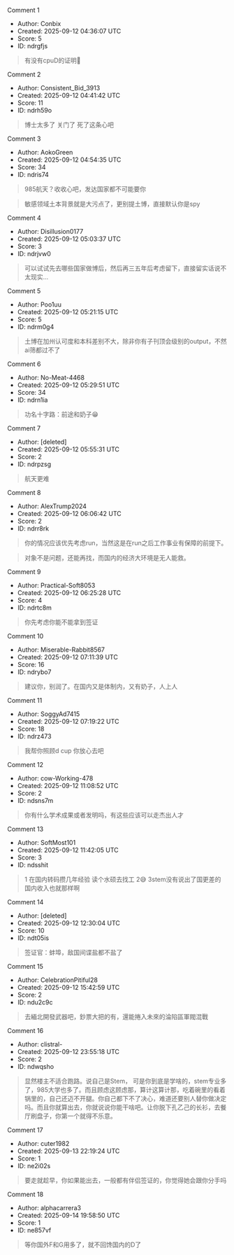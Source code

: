 Comment 1

- Author: Conbix
- Created: 2025-09-12 04:36:07 UTC
- Score: 5
- ID: ndrgfjs

> 有没有cpuD的证明🌚

Comment 2

- Author: Consistent_Bid_3913
- Created: 2025-09-12 04:41:42 UTC
- Score: 11
- ID: ndrh59o

> 博士太多了 关门了 死了这条心吧

Comment 3

- Author: AokoGreen
- Created: 2025-09-12 04:54:35 UTC
- Score: 34
- ID: ndris74

> 985航天？收收心吧，发达国家都不可能要你

> 敏感领域土本背景就是大污点了，更别提土博，直接默认你是spy

Comment 4

- Author: Disillusion0177
- Created: 2025-09-12 05:03:37 UTC
- Score: 3
- ID: ndrjvw0

> 可以试试先去哪些国家做博后，然后再三五年后考虑留下，直接留实话说不太现实...

Comment 5

- Author: Poo1uu
- Created: 2025-09-12 05:21:15 UTC
- Score: 5
- ID: ndrm0g4

> 土博在加州认可度和本科差别不大，除非你有子刊顶会级别的output，不然ai筛都过不了

Comment 6

- Author: No-Meat-4468
- Created: 2025-09-12 05:29:51 UTC
- Score: 34
- ID: ndrn1ia

> 功名十字路：前途和奶子😁

Comment 7

- Author: [deleted]
- Created: 2025-09-12 05:55:31 UTC
- Score: 2
- ID: ndrpzsg

> 航天更难

Comment 8

- Author: AlexTrump2024
- Created: 2025-09-12 06:06:42 UTC
- Score: 2
- ID: ndrr8rk

> 你的情况应该优先考虑run，当然这是在run之后工作事业有保障的前提下。

> 对象不是问题，还能再找，而国内的经济大环境是无人能救。

Comment 9

- Author: Practical-Soft8053
- Created: 2025-09-12 06:25:28 UTC
- Score: 4
- ID: ndrtc8m

> 你先考虑你能不能拿到签证

Comment 10

- Author: Miserable-Rabbit8567
- Created: 2025-09-12 07:11:39 UTC
- Score: 16
- ID: ndrybo7

> 建议你，别润了。在国内又是体制内，又有奶子，人上人

Comment 11

- Author: SoggyAd7415
- Created: 2025-09-12 07:19:22 UTC
- Score: 18
- ID: ndrz473

> 我帮你照顾d cup 你放心去吧

Comment 12

- Author: cow-Working-478
- Created: 2025-09-12 11:08:52 UTC
- Score: 2
- ID: ndsns7m

> 你有什么学术成果或者发明吗，有这些应该可以走杰出人才

Comment 13

- Author: SoftMost101
- Created: 2025-09-12 11:42:05 UTC
- Score: 3
- ID: ndsshit

> 1 在国内转码攒几年经验 读个水硕去找工
> 2😅
> 3stem没有说出了国更差的 国内收入也就那样啊

Comment 14

- Author: [deleted]
- Created: 2025-09-12 12:30:04 UTC
- Score: 10
- ID: ndt05is

> 签证官：蚌埠，敌国间谍盐都不盐了

Comment 15

- Author: CelebrationPitiful28
- Created: 2025-09-12 15:42:59 UTC
- Score: 2
- ID: ndu2c9c

> 去緬北開發武器吧，鈔票大把的有，還能捲入未來的淪陷區軍閥混戰

Comment 16

- Author: clistral-
- Created: 2025-09-12 23:55:18 UTC
- Score: 2
- ID: ndwqsho

> 显然楼主不适合跑路。说自己是Stem， 可是你到底是学啥的，stem专业多了，985大学也多了。而且顾虑这顾虑那，算计这算计那，吃着碗里的看着锅里的，自己还迈不开腿。你自己都下不了决心，难道还要别人替你做决定吗。而且你就算出去，你就说说你能干啥吧。让你脱下孔乙己的长衫，去餐厅刷盘子，你第一个就得不乐意。

Comment 17

- Author: cuter1982
- Created: 2025-09-13 22:19:24 UTC
- Score: 1
- ID: ne2i02s

> 要走就趁早，你如果能出去，一般都有伴侣签证的，你觉得她会跟你分手吗

Comment 18

- Author: alphacarrera3
- Created: 2025-09-14 19:58:50 UTC
- Score: 1
- ID: ne857vf

> 等你国外F和G用多了，就不回馋国内的D了
